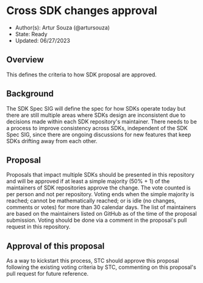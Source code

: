 # Cross SDK changes approval

* Author(s): Artur Souza (@artursouza)
* State: Ready
* Updated: 06/27/2023

## Overview

This defines the criteria to how SDK proposal are approved.

## Background

The SDK Spec SIG will define the spec for how SDKs operate today but there are still multiple areas where SDKs design are inconsistent due to decisions made within each SDK repository's maintainer. There needs to be a process to improve consistency across SDKs, independent of the SDK Spec SIG, since there are ongoing discussions for new features that keep SDKs drifting away from each other.

## Proposal

Proposals that impact multiple SDKs should be presented in this repository and will be approved if at least a simple majority (50% + 1) of the maintainers of SDK repositories approve the change. The vote counted is per person and not per repository. Voting ends when the simple majority is reached; cannot be mathematically reached; or is idle (no changes, comments or votes) for more than 30 calendar days. The list of maintainers are based on the maintainers listed on GitHub as of the time of the proposal submission. Voting should be done via a comment in the proposal's pull request in this repository.

## Approval of this proposal

As a way to kickstart this process, STC should approve this proposal following the existing voting criteria by STC, commenting on this proposal's pull request for future reference.